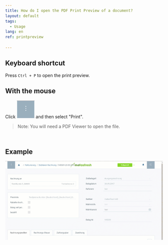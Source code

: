 ```yaml
---
title: How do I open the PDF Print Preview of a document?
layout: default
tags:
  - Usage
lang: en
ref: printpreview

---
```


## Keyboard shortcut
Press `Ctrl + P` to open the print preview.

## With the mouse
Click ![](assets/Neuen_Datensatz_Webui-4273e.png) and then select "Print".

 > Note: You will need a PDF Viewer to open the file.
<br>

## Example

![](../DE/assets/druckvorschau.gif)
